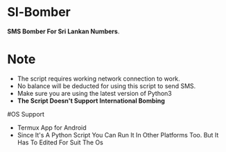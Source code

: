 # Sl-Bomber
<b>SMS Bomber For Sri Lankan Numbers</b>.
# Note
<ul>
<li>The script requires working network connection to work.</li>
<li>No balance will be deducted for using this script to send SMS.</li>
<li>Make sure you are using the latest version of Python3</li>
<li><b>The Script Doesn't Support International Bombing</b></li> 
</ul>
#OS Support
<ul>
<li>Termux App for Android </li>
<li>Since It's A Python Script You Can Run It In Other Platforms Too. But It Has To Edited For Suit The Os</li>
</ul>

